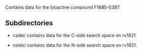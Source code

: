 Contains data for the bioactive compound F1685-0387.

## Subdirectories

- cside/ contains data for the C-side search space on rv1821.

- nside/ contains data for the N-side search space on rv1821.

